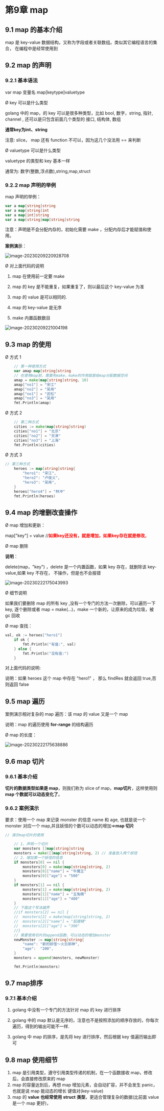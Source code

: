 # 第9章 map

## 9.1 map 的基本介绍

map 是 key-value 数据结构，又称为字段或者关联数组。类似其它编程语言的集合， 在编程中是经常使用到

## 9.2 map 的声明

###  9.2.1 基本语法

var map 变量名 map[keytype]valuetype

Ø key 可以是什么类型

golang 中的 map，的 key 可以是很多种类型，比如 bool, 数字，string, 指针, channel ,  还可以是只包含前面几个类型的 接口, 结构体, 数组

**通常key为int、string**

注意: slice， map  还有 function  不可以，因为这几个没法用 == 来判断

Ø valuetype 可以是什么类型

valuetype 的类型和 key 基本一样

通常为: 数字(整数,浮点数),string,map,struct

### 9.2.2 map 声明的举例

map 声明的举例：

```go
var a map[string]string 
var a map[string]int 
var a map[int]string
var a map[string]map[string]string
```

注意：声明是不会分配内存的，初始化需要 make ，分配内存后才能赋值和使用。

**案例演示**：

![image-20230209220928708](map.assets/image-20230209220928708.png)

Ø 对上面代码的说明

1) map 在使用前一定要 make

2) map 的 key 是不能重复，如果重复了，则以最后这个 key-value 为准

3) map 的 value 是可以相同的.

4) map 的 key-value 是无序

5) make 内置函数数目

![image-20230209221004198](map.assets/image-20230209221004198.png)

## 9.3 map 的使用

Ø 方式 1

```go
	// 第一种使用方式
	var amap map[string]string
	// 在使用map前，需要先make，make的作用就是给map分配数据空间
	amap = make(map[string]string, 10)
	amap["no1"] = "宋江"
	amap["no2"] = "吴用"
	amap["no1"] = "武松"
	amap["no3"] = "吴用"
	fmt.Println(amap)
```

Ø 方式 2

```go
	// 第二种方式
	cities := make(map[string]string)
	cities["no1"] = "北京"
	cities["no2"] = "天津"
	cities["no3"] = "上海"
	fmt.Println(cities)
```

Ø 方式 3

```go
// 第三种方式
	heroes := map[string]string{
		"hero1": "宋江",
		"hero2": "卢俊义",
		"hero3": "吴用",
	}
	heroes["hero4"] = "林冲"
	fmt.Println(heroes)
```

## 9.4 map 的增删改查操作

Ø map 增加和更新：

map["key"] = value //<font color='red'>**如果key还没有，就是增加，如果key存在就是修改**。</font>

Ø map 删除

**说明**：

delete(map，"key") ，delete 是一个内置函数，如果 key 存在，就删除该 key-value,如果 key 不存在， 不操作，但是也不会报错

![image-20230222175043993](map.assets/image-20230222175043993.png)

Ø 细节说明

如果我们要删除 map 的所有 key ,没有一个专门的方法一次删除，可以遍历一下 key, 逐个删除或者 map = make(...)，make 一个新的，让原来的成为垃圾，被 gc 回收

Ø map 查找：

```go
val, ok := heroes["hero1"]
	if ok {
		fmt.Println("有值:", val)
	} else {
		fmt.Println("没有值:")
	}
```

对上面代码的说明:

说明：如果 heroes 这个 map 中存在 "hero1"  ， 那么 findRes 就会返回 true,否则返回 false

## 9.5 map 遍历

案例演示相对复杂的 map 遍历：该 map 的 value 又是一个 map

说明：map 的遍历使用 **for-range** 的结构遍历

Ø map 的长度：

![image-20230222175638886](map.assets/image-20230222175638886.png)

## 9.6 map 切片

### 9.6.1 基本介绍

**切片的数据类型如果是 map**，则我们称为 slice of map，**map切片**，这样使用则 **map 个数就可以动态变化了**。

### 9.6.2 案例演示

要求：使用一个 map 来记录 monster 的信息 name 和 age, 也就是说一个 monster 对应一个 map,并且妖怪的个数可以动态的增加=>**map 切片**

```go
// 演示map切片的使用

	// 1、声明一个切片
	var monsters []map[string]string
	monsters = make([]map[string]string, 2) // 准备放入两个妖怪
	// 2、增加第一个妖怪的信息
	if monsters[0] == nil {
		monsters[0] = make(map[string]string, 2)
		monsters[0]["name"] = "牛魔王"
		monsters[0]["age"] = "500"
	}
	if monsters[1] == nil {
		monsters[1] = make(map[string]string, 2)
		monsters[1]["name"] = "玉兔精"
		monsters[1]["age"] = "400"
	}
	// 下面这个写法越界
	//if monsters[2] == nil {
	//	monsters[2] = make(map[string]string, 2)
	//	monsters[2]["name"] = "狐狸精"
	//	monsters[2]["age"] = "300"
	//}
	// 需要使用切片的append函数，可以动态的增加monster
	newMonster := map[string]string{
		"name": "新的妖怪～火云邪神",
		"age":  "200",
	}
	monsters = append(monsters, newMonster)

	fmt.Println(monsters)
```

## 9.7 map排序

### 9.7.1 基本介绍

1) golang 中没有一个专门的方法针对 map 的 key 进行排序

2) golang 中的 map 默认是无序的，注意也不是按照添加的顺序存放的，你每次遍历，得到的输出可能不一样. 

3) golang 中 map 的排序，是先将 key 进行排序，然后根据 key 值遍历输出即可

## 9.8 map 使用细节

1. map 是引用类型，遵守引用类型传递的机制，在一个函数接收 map，修改后，会直接修改原来的 map
2. map 的容量达到后，再想 map 增加元素，会自动扩容，并不会发生 panic，也就是说 map 能动态的增长 键值对(key-value)
3. map 的 **value** **也经常使用** **struct** **类型**，更适合管理复杂的数据(比前面 value 是一个 map 更好)，